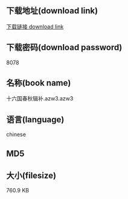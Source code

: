 ## 下载地址(download link)
[下载链接 download link](https://tutu365.netlify.app/?s=%E5%8D%81%E5%85%AD%E5%9B%BD%E6%98%A5%E7%A7%8B%E8%BE%91%E8%A1%A5.azw3)

## 下载密码(download password)
8078

## 名称(book name)
十六国春秋辑补.azw3.azw3

## 语言(language)
chinese

## MD5


## 大小(filesize)
760.9 KB
